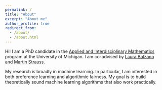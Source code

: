 ```yaml
---
permalink: /
title: "About"
excerpt: "About me"
author_profile: true
redirect_from: 
  - /about/
  - /about.html
---
```


Hi! I am a PhD candidate in the [Applied and Interdisciplinary Mathematics](https://lsa.umich.edu/math/graduates/ph-d-programs/applied-and-interdisciplinary-mathematics--aim-.html) program at the University of Michigan. I am co-advised by [Laura Balzano](http://web.eecs.umich.edu/~girasole/) and [Martin Strauss](http://web.eecs.umich.edu/~martinjs/).

My research is broadly in machine learning. In particular, I am interested in both preference learning and algorithmic fairness. My goal is to build theoretically sound machine learning algorithms that also work practically.

